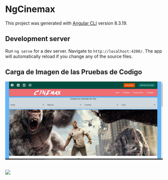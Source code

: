 # NgCinemax

This project was generated with [Angular CLI](https://github.com/angular/angular-cli) version 8.3.19.

## Development server

Run `ng serve` for a dev server. Navigate to `http://localhost:4200/`. The app will automatically reload if you change any of the source files.

## Carga de Imagen de las Pruebas de Codigo

![](src/assets/img/Muestra1.jpg)

##

![](src/assets/img/Muestra.jpg)
